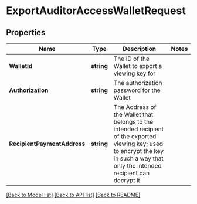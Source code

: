 # ExportAuditorAccessWalletRequest

## Properties
Name | Type | Description | Notes
------------ | ------------- | ------------- | -------------
**WalletId** | **string** | The ID of the Wallet to export a viewing key for | 
**Authorization** | **string** | The authorization password for the Wallet | 
**RecipientPaymentAddress** | **string** | The Address of the Wallet that belongs to the intended recipient of the exported viewing key; used to encrypt the key in such a way that only the intended recipient can decrypt it | 

[[Back to Model list]](../README.md#documentation-for-models) [[Back to API list]](../README.md#documentation-for-api-endpoints) [[Back to README]](../README.md)


